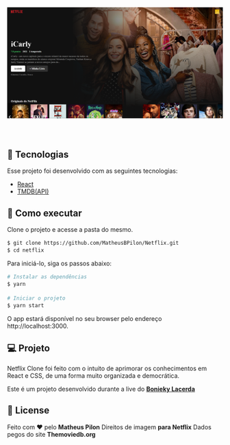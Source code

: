 
<h1 align="center">
    <img alt="Netflix" src="https://github.com/MatheusBPilon/Netflix/blob/main/src/assets/netflix.png" />
</h1>

<br>

## 🧪 Tecnologias

Esse projeto foi desenvolvido com as seguintes tecnologias:

- [React](https://reactjs.org)
- [TMDB(API)](https://www.themoviedb.org/?language=pt-BR)

## 🚀 Como executar

Clone o projeto e acesse a pasta do mesmo.

```bash
$ git clone https://github.com/MatheusBPilon/Netflix.git
$ cd netflix
```

Para iniciá-lo, siga os passos abaixo:
```bash
# Instalar as dependências
$ yarn

# Iniciar o projeto
$ yarn start
```
O app estará disponível no seu browser pelo endereço http://localhost:3000.

## 💻 Projeto

Netflix Clone foi feito com o intuito de aprimorar os conhecimentos em React e CSS, de uma forma muito organizada e democrática. 

Este é um projeto desenvolvido durante a live do **[Bonieky Lacerda](https://www.youtube.com/watch?v=tBweoUiMsDg&ab_channel=BoniekyLacerda)**


## 📝 License

Feito com ❤️ pelo **Matheus Pilon**
Direitos de imagem **para Netflix**
Dados pegos do site **Themoviedb.org**
